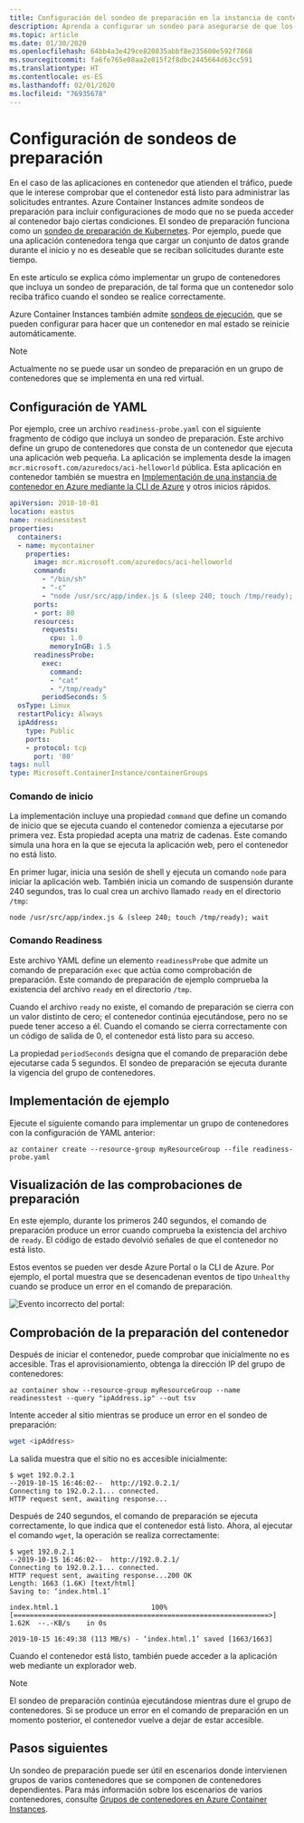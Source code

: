 ```yaml
---
title: Configuración del sondeo de preparación en la instancia de contenedor
description: Aprenda a configurar un sondeo para asegurarse de que los contenedores de Azure Container Instances reciben solicitudes solo cuando están listos.
ms.topic: article
ms.date: 01/30/2020
ms.openlocfilehash: 64bb4a3e429ce820835abbf8e235600e592f7868
ms.sourcegitcommit: fa6fe765e08aa2e015f2f8dbc2445664d63cc591
ms.translationtype: HT
ms.contentlocale: es-ES
ms.lasthandoff: 02/01/2020
ms.locfileid: "76935678"
---
```

# <a name="configure-readiness-probes"></a>Configuración de sondeos de preparación

En el caso de las aplicaciones en contenedor que atienden el tráfico, puede que le interese comprobar que el contenedor está listo para administrar las solicitudes entrantes. Azure Container Instances admite sondeos de preparación para incluir configuraciones de modo que no se pueda acceder al contenedor bajo ciertas condiciones. El sondeo de preparación funciona como un [sondeo de preparación de Kubernetes](https://kubernetes.io/docs/tasks/configure-pod-container/configure-liveness-readiness-startup-probes/). Por ejemplo, puede que una aplicación contenedora tenga que cargar un conjunto de datos grande durante el inicio y no es deseable que se reciban solicitudes durante este tiempo.

En este artículo se explica cómo implementar un grupo de contenedores que incluya un sondeo de preparación, de tal forma que un contenedor solo reciba tráfico cuando el sondeo se realice correctamente.

Azure Container Instances también admite [sondeos de ejecución](container-instances-liveness-probe.md), que se pueden configurar para hacer que un contenedor en mal estado se reinicie automáticamente.

> [!NOTE]
> Actualmente no se puede usar un sondeo de preparación en un grupo de contenedores que se implementa en una red virtual.

## <a name="yaml-configuration"></a>Configuración de YAML

Por ejemplo, cree un archivo `readiness-probe.yaml` con el siguiente fragmento de código que incluya un sondeo de preparación. Este archivo define un grupo de contenedores que consta de un contenedor que ejecuta una aplicación web pequeña. La aplicación se implementa desde la imagen `mcr.microsoft.com/azuredocs/aci-helloworld` pública. Esta aplicación en contenedor también se muestra en [Implementación de una instancia de contenedor en Azure mediante la CLI de Azure](container-instances-quickstart.md) y otros inicios rápidos.

```yaml
apiVersion: 2018-10-01
location: eastus
name: readinesstest
properties:
  containers:
  - name: mycontainer
    properties:
      image: mcr.microsoft.com/azuredocs/aci-helloworld
      command:
        - "/bin/sh"
        - "-c"
        - "node /usr/src/app/index.js & (sleep 240; touch /tmp/ready); wait"
      ports:
      - port: 80
      resources:
        requests:
          cpu: 1.0
          memoryInGB: 1.5
      readinessProbe:
        exec:
          command:
          - "cat"
          - "/tmp/ready"
        periodSeconds: 5
  osType: Linux
  restartPolicy: Always
  ipAddress:
    type: Public
    ports:
    - protocol: tcp
      port: '80'
tags: null
type: Microsoft.ContainerInstance/containerGroups
```

### <a name="start-command"></a>Comando de inicio

La implementación incluye una propiedad `command` que define un comando de inicio que se ejecuta cuando el contenedor comienza a ejecutarse por primera vez. Esta propiedad acepta una matriz de cadenas. Este comando simula una hora en la que se ejecuta la aplicación web, pero el contenedor no está listo. 

En primer lugar, inicia una sesión de shell y ejecuta un comando `node` para iniciar la aplicación web. También inicia un comando de suspensión durante 240 segundos, tras lo cual crea un archivo llamado `ready` en el directorio `/tmp`:

```console
node /usr/src/app/index.js & (sleep 240; touch /tmp/ready); wait
```

### <a name="readiness-command"></a>Comando Readiness

Este archivo YAML define un elemento `readinessProbe` que admite un comando de preparación `exec` que actúa como comprobación de preparación. Este comando de preparación de ejemplo comprueba la existencia del archivo `ready` en el directorio `/tmp`.

Cuando el archivo `ready` no existe, el comando de preparación se cierra con un valor distinto de cero; el contenedor continúa ejecutándose, pero no se puede tener acceso a él. Cuando el comando se cierra correctamente con un código de salida de 0, el contenedor está listo para su acceso. 

La propiedad `periodSeconds` designa que el comando de preparación debe ejecutarse cada 5 segundos. El sondeo de preparación se ejecuta durante la vigencia del grupo de contenedores.

## <a name="example-deployment"></a>Implementación de ejemplo

Ejecute el siguiente comando para implementar un grupo de contenedores con la configuración de YAML anterior:

```azurecli-interactive
az container create --resource-group myResourceGroup --file readiness-probe.yaml
```

## <a name="view-readiness-checks"></a>Visualización de las comprobaciones de preparación

En este ejemplo, durante los primeros 240 segundos, el comando de preparación produce un error cuando comprueba la existencia del archivo de `ready`. El código de estado devolvió señales de que el contenedor no está listo.

Estos eventos se pueden ver desde Azure Portal o la CLI de Azure. Por ejemplo, el portal muestra que se desencadenan eventos de tipo `Unhealthy` cuando se produce un error en el comando de preparación. 

![Evento incorrecto del portal:][portal-unhealthy]

## <a name="verify-container-readiness"></a>Comprobación de la preparación del contenedor

Después de iniciar el contenedor, puede comprobar que inicialmente no es accesible. Tras el aprovisionamiento, obtenga la dirección IP del grupo de contenedores:

```azurecli
az container show --resource-group myResourceGroup --name readinesstest --query "ipAddress.ip" --out tsv
```

Intente acceder al sitio mientras se produce un error en el sondeo de preparación:

```bash
wget <ipAddress>
```

La salida muestra que el sitio no es accesible inicialmente:
```
$ wget 192.0.2.1
--2019-10-15 16:46:02--  http://192.0.2.1/
Connecting to 192.0.2.1... connected.
HTTP request sent, awaiting response... 
```

Después de 240 segundos, el comando de preparación se ejecuta correctamente, lo que indica que el contenedor está listo. Ahora, al ejecutar el comando `wget`, la operación se realiza correctamente:

```
$ wget 192.0.2.1
--2019-10-15 16:46:02--  http://192.0.2.1/
Connecting to 192.0.2.1... connected.
HTTP request sent, awaiting response...200 OK
Length: 1663 (1.6K) [text/html]
Saving to: ‘index.html.1’

index.html.1                       100%[===============================================================>]   1.62K  --.-KB/s    in 0s      

2019-10-15 16:49:38 (113 MB/s) - ‘index.html.1’ saved [1663/1663] 
```

Cuando el contenedor está listo, también puede acceder a la aplicación web mediante un explorador web.

> [!NOTE]
> El sondeo de preparación continúa ejecutándose mientras dure el grupo de contenedores. Si se produce un error en el comando de preparación en un momento posterior, el contenedor vuelve a dejar de estar accesible. 
> 

## <a name="next-steps"></a>Pasos siguientes

Un sondeo de preparación puede ser útil en escenarios donde intervienen grupos de varios contenedores que se componen de contenedores dependientes. Para más información sobre los escenarios de varios contenedores, consulte [Grupos de contenedores en Azure Container Instances](container-instances-container-groups.md).

<!-- IMAGES -->
[portal-unhealthy]: ./media/container-instances-readiness-probe/readiness-probe-failed.png
